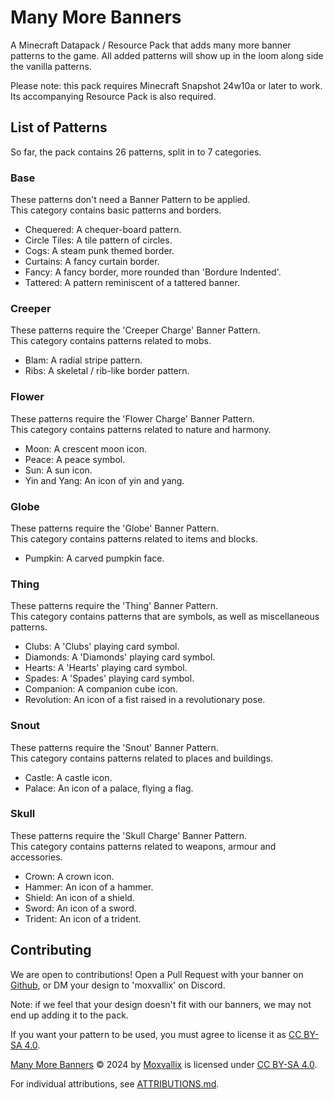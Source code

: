# Many More Banners
A Minecraft Datapack / Resource Pack that adds many more banner patterns to the game.
All added patterns will show up in the loom along side the vanilla patterns.

Please note: this pack requires Minecraft Snapshot 24w10a or later to work.
Its accompanying Resource Pack is also required.

## List of Patterns
So far, the pack contains 26 patterns, split in to 7 categories.

### Base
These patterns don't need a Banner Pattern to be applied.  
This category contains basic patterns and borders.
- Chequered: A chequer-board pattern.
- Circle Tiles: A tile pattern of circles.
- Cogs: A steam punk themed border.
- Curtains: A fancy curtain border.
- Fancy: A fancy border, more rounded than 'Bordure Indented'.
- Tattered: A pattern reminiscent of a tattered banner.

### Creeper
These patterns require the 'Creeper Charge' Banner Pattern.  
This category contains patterns related to mobs.
- Blam: A radial stripe pattern.
- Ribs: A skeletal / rib-like border pattern.

### Flower
These patterns require the 'Flower Charge' Banner Pattern.  
This category contains patterns related to nature and harmony.
- Moon: A crescent moon icon.
- Peace: A peace symbol.
- Sun: A sun icon.
- Yin and Yang: An icon of yin and yang.

### Globe
These patterns require the 'Globe' Banner Pattern.  
This category contains patterns related to items and blocks.
- Pumpkin: A carved pumpkin face.

### Thing
These patterns require the 'Thing' Banner Pattern.  
This category contains patterns that are symbols, as well as miscellaneous patterns.
- Clubs: A 'Clubs' playing card symbol.
- Diamonds: A 'Diamonds' playing card symbol.
- Hearts: A 'Hearts' playing card symbol.
- Spades: A 'Spades' playing card symbol.
- Companion: A companion cube icon.
- Revolution: An icon of a fist raised in a revolutionary pose.

### Snout
These patterns require the 'Snout' Banner Pattern.  
This category contains patterns related to places and buildings.
- Castle: A castle icon.
- Palace: An icon of a palace, flying a flag.

### Skull
These patterns require the 'Skull Charge' Banner Pattern.  
This category contains patterns related to weapons, armour and accessories.
- Crown: A crown icon.
- Hammer: An icon of a hammer.
- Shield: An icon of a shield.
- Sword: An icon of a sword.
- Trident: An icon of a trident.

## Contributing
We are open to contributions! Open a Pull Request with your banner on [Github](https://github.com/moxvallix/mmb),
or DM your design to 'moxvallix' on Discord.

Note: if we feel that your design doesn't fit with our banners, we may not end up adding it to the pack.

If you want your pattern to be used, you must agree to license it as [CC BY-SA 4.0](http://creativecommons.org/licenses/by-sa/4.0/).

[Many More Banners](https://github.com/moxvallix/mmb) © 2024 by [Moxvallix](https://moxvallix.com) is licensed under [CC BY-SA 4.0](http://creativecommons.org/licenses/by-sa/4.0/).

For individual attributions, see [ATTRIBUTIONS.md](ATTRIBUTIONS.md).
